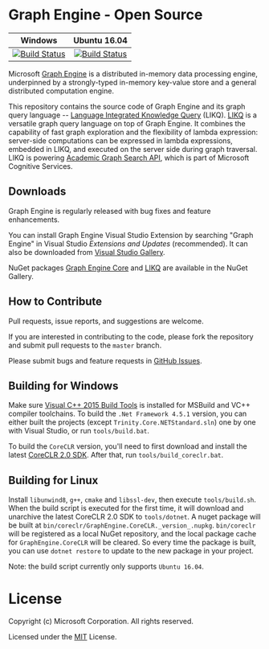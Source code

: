 # Graph Engine - Open Source

|Windows | Ubuntu 16.04 |
|:------:|:------:|
|[![Build Status](http://ci.graphengine.io/job/graphengine-master-win/badge/icon)](http://ci.graphengine.io/job/graphengine-master-win)|[![Build Status](http://ci.graphengine.io/job/graphengine-master-ubuntu1604/badge/icon)](http://ci.graphengine.io/job/graphengine-master-ubuntu1604/)|

Microsoft [Graph Engine](http://www.graphengine.io/) is a distributed
in-memory data processing engine, underpinned by a strongly-typed
in-memory key-value store and a general distributed computation
engine.

This repository contains the source code of Graph Engine and its graph
query language -- <a
href="https://www.graphengine.io/video/likq.video.html"
target="_blank">Language Integrated Knowledge Query</a> (LIKQ).
[LIKQ](https://github.com/Microsoft/GraphEngine/tree/master/src/LIKQ)
is a versatile graph query language on top of Graph Engine. It
combines the capability of fast graph exploration and the flexibility
of lambda expression: server-side computations can be expressed in
lambda expressions, embedded in LIKQ, and executed on the server side
during graph traversal.  LIKQ is powering [Academic Graph Search
API](https://www.microsoft.com/cognitive-services/en-us/Academic-Knowledge-API/documentation/GraphSearchMethod),
which is part of Microsoft Cognitive Services.

## Downloads

Graph Engine is regularly released with bug fixes and feature enhancements.

You can install Graph Engine Visual Studio Extension by searching
"Graph Engine" in Visual Studio _Extensions and Updates_
(recommended). It can also be downloaded from <a
href="https://visualstudiogallery.msdn.microsoft.com/12835dd2-2d0e-4b8e-9e7e-9f505bb909b8" target="_blank">Visual
Studio Gallery</a>.

NuGet packages <a
href="https://www.nuget.org/packages/GraphEngine.Core/"
target="_blank">Graph Engine Core</a> and <a
href="https://www.nuget.org/packages/GraphEngine.LIKQ/"
target="_blank">LIKQ</a> are available in the NuGet Gallery.

## How to Contribute

Pull requests, issue reports, and suggestions are welcome.

If you are interested in contributing to the code, please fork the
repository and submit pull requests to the `master` branch.

Please submit bugs and feature requests in [GitHub Issues](https://github.com/Microsoft/GraphEngine/issues).

## Building for Windows

Make sure [Visual C++ 2015 Build Tools](http://landinghub.visualstudio.com/visual-cpp-build-tools) is installed for MSBuild and VC++ compiler toolchains. To build the `.Net Framework 4.5.1` version, you can either built the 
projects (except `Trinity.Core.NETStandard.sln`) one by one with Visual Studio, or
run `tools/build.bat`.

To build the `CoreCLR` version, you'll need to first download and install the
latest [CoreCLR 2.0 SDK](https://dotnetcli.blob.core.windows.net/dotnet/Sdk/master/dotnet-dev-win-x64.latest.exe).
After that, run `tools/build_coreclr.bat`.

## Building for Linux

Install `libunwind8`, `g++`, `cmake` and `libssl-dev`, then execute `tools/build.sh`.
When the build script is executed for the first time, it will download
and unarchive the latest CoreCLR 2.0 SDK to `tools/dotnet`.
A nuget package will be built at 
`bin/coreclr/GraphEngine.CoreCLR._version_.nupkg`. `bin/coreclr` will
be registered as a local NuGet repository, and the local package cache
for `GraphEngine.CoreCLR` will be cleared. So every time the package is
built, you can use `dotnet restore` to update to the new package in your
project.

Note: the build script currently only supports `Ubuntu 16.04`.

# License

Copyright (c) Microsoft Corporation. All rights reserved.

Licensed under the [MIT](LICENSE.md) License.
